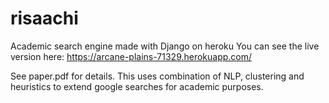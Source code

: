 # risaachi
Academic search engine made with Django on heroku
 You can see the live version here:
https://arcane-plains-71329.herokuapp.com/

See paper.pdf for details. This uses combination of NLP, clustering and heuristics to extend google searches for academic purposes.
